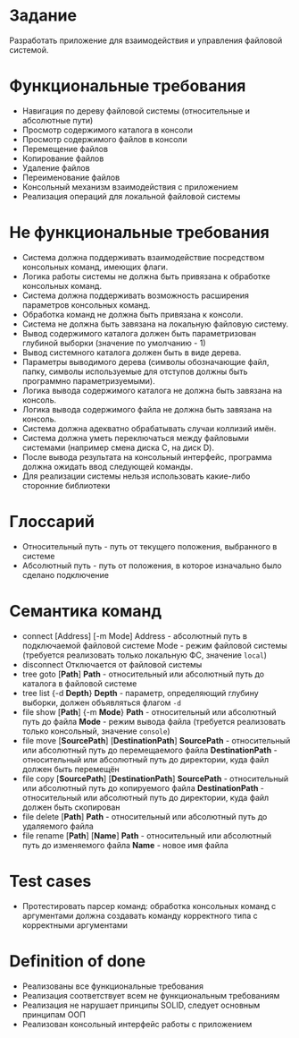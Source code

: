 # Задание

Разработать приложение для взаимодействия и управления файловой системой.

# Функциональные требования

- Навигация по дереву файловой системы (относительные и абсолютные пути)
- Просмотр содержимого каталога в консоли
- Просмотр содержимого файлов в консоли
- Перемещение файлов
- Копирование файлов
- Удаление файлов
- Переименование файлов
- Консольный механизм взаимодействия с приложением
- Реализация операций для локальной файловой системы

# Не функциональные требования

- Система должна поддерживать взаимодействие посредством консольных команд, имеющих флаги.
- Логика работы системы не должна быть привязана к обработке консольных команд.
- Система должна поддерживать возможность расширения параметров консольных команд.
- Обработка команд не должна быть привязана к консоли.
- Система не должна быть завязана на локальную файловую систему.
- Вывод содержимого каталога должен быть параметризован глубиной выборки (значение по умолчанию - 1)
- Вывод системного каталога должен быть в виде дерева.
- Параметры выводимого дерева (символы обозначающие файл, папку, символы используемые для отступов должны быть программно параметризуемыми).
- Логика вывода содержимого каталога не должна быть завязана на консоль.
- Логика вывода содержимого файла не должна быть завязана на консоль.
- Система должна адекватно обрабатывать случаи коллизий имён.
- Система должна уметь переключаться между файловыми системами (например смена диска C, на диск D).
- После вывода результата на консольный интерфейс, программа должна ожидать ввод следующей команды.
- Для реализации системы нельзя использовать какие-либо сторонние библиотеки

# Глоссарий

- Относительный путь - путь от текущего положения, выбранного в системе
- Абсолютный путь - путь от положения, в которое изначально было сделано подключение

# Семантика команд

- connect [Address] [-m Mode]
Address - абсолютный путь в подключаемой файловой системе
Mode - режим файловой системы (требуется реализовать только локальную ФС, значение `local`)
- disconnect
Отключается от файловой системы
- tree goto [**Path**]
**Path** - относительный или абсолютный путь до каталога в файловой системе
- tree list {-d **Depth**}
**Depth** - параметр, определяющий глубину выборки, должен объявляться флагом `-d`
- file show [**Path**] {-m **Mode**}
**Path** - относительный или абсолютный путь до файла
**Mode** - режим вывода файла (требуется реализовать только консольный, значение `console`)
- file move [**SourcePath**] [**DestinationPath**]
**SourcePath** - относительный или абсолютный путь до перемещаемого файла
**DestinationPath** - относительный или абсолютный  путь до директории, куда файл должен быть перемещён
- file copy [**SourcePath**] [**DestinationPath**]
**SourcePath** - относительный или абсолютный путь до копируемого файла
**DestinationPath** - относительный или абсолютный путь до директории, куда файл должен быть скопирован
- file delete [**Path**]
**Path** - относительный или абсолютный путь до удаляемого файла
- file rename [**Path**] [**Name**]
**Path** - относительный или абсолютный путь до изменяемого файла
**Name** - новое имя файла

# Test cases

- Протестировать парсер команд: обработка консольных команд с аргументами должна создавать команду корректного типа с корректными аргументами

# Definition of done

- Реализованы все функциональные требования
- Реализация соответствует всем не функциональным требованиям
- Реализация не нарушает принципы SOLID, следует основным принципам ООП
- Реализован консольный интерфейс работы с приложением
